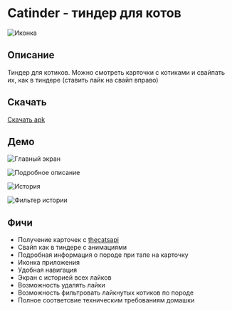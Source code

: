 # Catinder - тиндер для котов

![Иконка](assets/icon.png)

## Описание

Тиндер для котиков. Можно смотреть карточки с котиками и свайпать их, как в тиндере
(ставить лайк на свайп вправо)

## Скачать

[Скачать apk](https://disk.yandex.ru/d/ZYUwix-r0GxqkA)

## Демо

![Главный экран](assets/demo-main-screen.jpg)

![Подробное описание](assets/demo-details-info.jpg)

![История](assets/demo-history.jpg)

![Фильтер истории](assets/demo-filter.jpg)

## Фичи

- Получение карточек с [thecatsapi](thecatapi.com)
- Свайп как в тиндере с анимациями
- Подробная информация о породе при тапе на карточку
- Иконка приложения
- Удобная навигация
- Экран с историей всех лайков
- Возможность удалять лайки
- Возможность фильтровать лайкнутых котиков по породе
- Полное соответсвие техническим требованиям домашки
